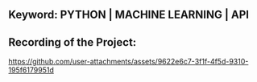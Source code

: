 ## Keyword: PYTHON | MACHINE LEARNING | API

## Recording of the Project:
https://github.com/user-attachments/assets/9622e6c7-3f1f-4f5d-9310-195f6179951d


